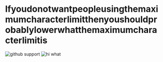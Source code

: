 # Ifyoudonotwantpeopleusingthemaximumcharacterlimitthenyoushouldprobablylowerwhatthemaximumcharacterlimitis

![github support](https://i.witch.press/5GkWd3qx.png)
![hi what](https://i.witch.press/Vaxq6N7G.png)
